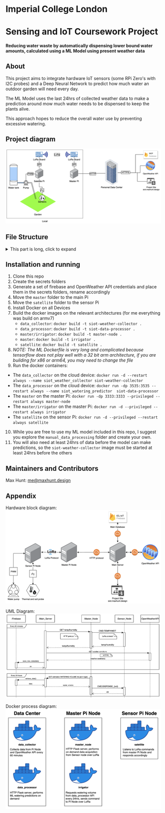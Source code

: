 # Imperial College London
# Sensing and IoT Coursework Project
#### Reducing water waste by automatically dispensing lower bound water amounts, calculated using a ML Model using present weather data

## About
This project aims to integrate hardware IoT sensors (some RPi Zero's with I2C probes) and a Deep Neural Network to predict how much water an outdoor garden will need every day.

The ML Model uses the last 24hrs of collected weather data to make a prediction around mow much water needs to be dispensed to keep the plants alive.

This approach hopes to reduce the overall water use by preventing excessive watering.

## Project diagram
![alt text](diagrams/Main_project_diagram.png)

## File Structure

<details>
<summary>This part is long, click to expand</summary>

- `data_collector/` Main data collector and uploader module
  - `secrets/` Private API keys
    - `icl-iot-weather-firebase-adminsdk.json` Firebase key for database access
    - `weather_api_key.txt` OpenWeather API key
  - `data_collector.py` Python script for data collection
  - `Dockerfile` Containerizing the application
  - `requirements.txt` Python requirements for running the script
- `data_processor/` ML on demand data processing module
  - `firebase_python_image/` Since building a tf image takes ages, we build it once and use it for testing the ml script later
    - `Dockerfile` Building a tensorflow image for armv7l
  - `secrets/` Private API keys
    - `icl-iot-weather-firebase-adminsdk.json` Firebase key for database access
  - `watering_model.model/` Saved ML model for water predictions
  - `Dockerfile` Containerizing the application
  - `water_predictor.py` On demand, real time watering predictor script
- `Diagrams/` Process and block diagrams
  - `source/*` Editable `.drawio` diagrams
  - `Docker_process_diagram.png` Diagram of all processes running on all devices
  - `Hardware_block_diagram.png` Block diagram of the project hardware
  - `Main_project_diagram.png` Overall project system diagram
  - `UML_process_diagram.png` UML diagram detailing software processes
- `lora_nodes/` Scripts running on the Pi Zero nodes
  - `master/` Scripts running on the primary, internet connected Pi
    - `irrigator/` Daily watering module
      - `Dockerfile` Containerizing the application
      - `irrigator.py` Daily watering script
      - `requirements.txt` Python requirements for running the script
    - `Dockerfile` Containerizing the application
    - `main.py` Main data server, collects data from satellite over LoRa and returns over http
    - `requirements.txt` Python requirements for running the script
  - `satellite/` Data reading and sending module for the sensor Pi
    - `Dockerfile` Containerizing the application
    - `main.py` LoRa commend listener, temperature reader and pump controller
    - `requirements.txt` Python requirements for running the script
- `manual_data_processing/` iPython notebooks used for data processing and model training
  - `datasets/*` Various datasets used for processing and training
  - `On_Demand_water_predictor.ipynb` Interactive notebook used in creating the on demand water predictor script
  - `SIOT_ML_MODEL.ipynb` Interactive notebook used for model creation
  - `Dataset exporter.ipynb` Interactive notebook for exporting all data to csv
  - `Firestore Dataset injector.ipynb` Interactive notebook for injecting new data into database (useful if something was missed during logging)
- `site/*` Monitoring website, HTML+CSS+JS, hosted on Firebase
- `.gitignore` Gitignore file preventing all my API keys from showing up online...
- `README.md` See [README.md](README.md)

</details>

## Installation and running
1. Clone this repo
2. Create the secrets folders
3. Generate a set of firebase and OpenWeather API credentials and place them in the secrets folders, rename accordingly
4. Move the `master` folder to the main Pi
5. Move the `satellite` folder to the sensor Pi
6. Install Docker on all Devices
7. Build the docker images on the relevant architectures (for me everything was build on armv7)
   - `data_collector`: `docker build -t siot-weather-collector .`
   - `data_processor`: `docker build -t siot-data-processor .`
   - `master/irrigator`: `docker build -t master-node .`
   - `master`: `docker build -t irrigator .`
   - `satellite`: `docker build -t satellite .`
8. *NOTE: The ML Dockerfile is very long and complicated because tensorflow does not play well with a 32 bit arm architecture, if you are building for x86 or arm64, you may need to change the file*
9.  Run the docker containers:
   - The `data_collector` on the cloud device: `docker run -d --restart always --name siot_weather_collector siot-weather-collector`
   - The `data_processor` on the cloud device: `docker run -dp 3535:3535 --restart always --name siot_watering_predictor  siot-data-processor`
   - The `master` on the master Pi: `docker run -dp 3333:3333 --privileged --restart always master-node`
   - The `master/irrigator` on the master Pi: `docker run -d --privileged --restart always irrigator`
   - The `satellite` on the sensor Pi: `docker run -d --privileged --restart always satellite`
10. While you are free to use my ML model included in this repo, I suggest you explore the `manual_data_processing` folder and create your own.
11. You will also need at least 24hrs of data before the model can make predictions, so the `siot-weather-collector` image must be started at least 24hrs before the others

## Maintainers and Contributors

   Max Hunt: [me@maxhunt.design](mailto:me@maxhunt.design)

## Appendix

Hardware block diagram:
![alt text](diagrams/Hardware_block_diagram.png)

UML Diagram:
![alt text](diagrams/UML_process_diagram.png)

Docker process diagram: <br>
![coming...](diagrams/Docker_process_diagram.png)
